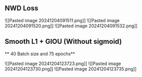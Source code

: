 
## NWD Loss 

![[Pasted image 20241204091511.png]]
![[Pasted image 20241204091520.png]]
![[Pasted image 20241204091532.png]]
## Smooth L1 + GIOU (Without sigmoid)
** 40 Batch size and 75 epochs**

![[Pasted image 20241204123723.png]]
![[Pasted image 20241204123730.png]]
![[Pasted image 20241204123735.png]]